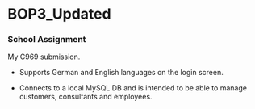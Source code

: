 # BOP3_Updated
### School Assignment
My C969 submission.

* Supports German and English languages on the login screen.

* Connects to a local MySQL DB and is intended to be able to manage customers, consultants and employees.
